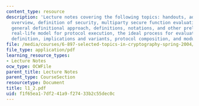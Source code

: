 ```yaml
---
content_type: resource
description: 'Lecture notes covering the following topics: handouts, administrivia,
  overview, definition of security, multiparty secure function evaluation, formalizing,
  general definitional approach, definitions, notations, and other preliminaries,
  real-life model for protocol execution, the ideal process for evaluation of f, B-secure
  definition, implications and variants, protocol composition, and modular composition.'
file: /media/courses/6-897-selected-topics-in-cryptography-spring-2004/f1f65ea17df241a9f27433b2c55dec0c_l1_2.pdf
file_type: application/pdf
learning_resource_types:
- Lecture Notes
ocw_type: OCWFile
parent_title: Lecture Notes
parent_type: CourseSection
resourcetype: Document
title: l1_2.pdf
uid: f1f65ea1-7df2-41a9-f274-33b2c55dec0c
---
```

